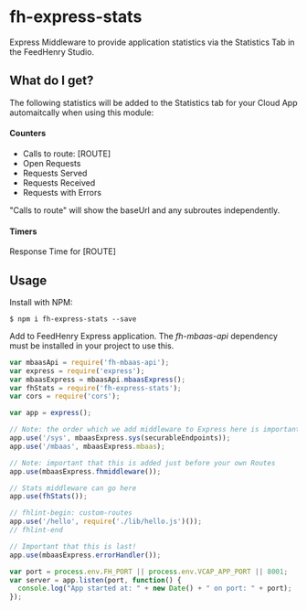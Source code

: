 fh-express-stats
================

Express Middleware to provide application statistics via the Statistics Tab in 
the FeedHenry Studio.

## What do I get?
The following statistics will be added to the Statistics tab for your Cloud App
automaitcally when using this module:

#### Counters
* Calls to route: [ROUTE]
* Open Requests
* Requests Served
* Requests Received
* Requests with Errors

"Calls to route" will show the baseUrl and any subroutes independently.

#### Timers
Response Time for [ROUTE]


## Usage

Install with NPM:
```
$ npm i fh-express-stats --save
```

Add to FeedHenry Express application. The _fh-mbaas-api_ dependency must 
be installed in your project to use this.

```javascript
var mbaasApi = require('fh-mbaas-api');
var express = require('express');
var mbaasExpress = mbaasApi.mbaasExpress();
var fhStats = require('fh-express-stats');
var cors = require('cors');

var app = express();

// Note: the order which we add middleware to Express here is important!
app.use('/sys', mbaasExpress.sys(securableEndpoints));
app.use('/mbaas', mbaasExpress.mbaas);

// Note: important that this is added just before your own Routes
app.use(mbaasExpress.fhmiddleware());

// Stats middleware can go here
app.use(fhStats());

// fhlint-begin: custom-routes
app.use('/hello', require('./lib/hello.js')());
// fhlint-end

// Important that this is last!
app.use(mbaasExpress.errorHandler());

var port = process.env.FH_PORT || process.env.VCAP_APP_PORT || 8001;
var server = app.listen(port, function() {
  console.log("App started at: " + new Date() + " on port: " + port);
});

```